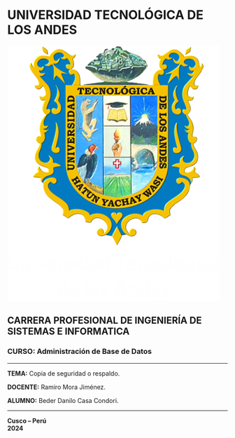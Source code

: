 # UNIVERSIDAD TECNOLÓGICA DE LOS ANDES

![Texto alternativo](images/logo-utea.webp)

## CARRERA PROFESIONAL DE INGENIERÍA DE SISTEMAS E INFORMATICA

### CURSO: Administración de Base de Datos

---

**TEMA:** Copia de seguridad o respaldo.

**DOCENTE:** Ramiro Mora Jiménez.

**ALUMNO:** Beder Danilo Casa Condori.

---

**Cusco – Perú**  
**2024**
